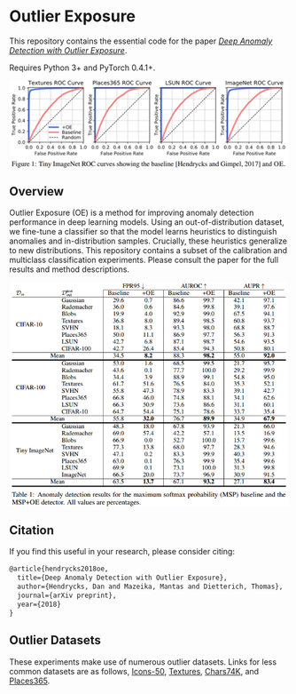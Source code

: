 # Outlier Exposure

This repository contains the essential code for the paper [_Deep Anomaly Detection with Outlier Exposure_](https://openreview.net/pdf?id=HyxCxhRcY7).

Requires Python 3+ and PyTorch 0.4.1+.

<img align="center" src="roc_curves.png" width="750">

## Overview

Outlier Exposure (OE) is a method for improving anomaly detection performance in deep learning models. Using an out-of-distribution dataset, we fine-tune a classifier so that the model learns heuristics to distinguish anomalies and in-distribution samples. Crucially, these heuristics generalize to new distributions. This repository contains a subset of the calibration and multiclass classification experiments. Please consult the paper for the full results and method descriptions.
 

<img align="center" src="oe_table.png" width="750">

## Citation

If you find this useful in your research, please consider citing:

    @article{hendrycks2018oe,
      title={Deep Anomaly Detection with Outlier Exposure},
      author={Hendrycks, Dan and Mazeika, Mantas and Dietterich, Thomas},
      journal={arXiv preprint},
      year={2018}
    }

## Outlier Datasets

These experiments make use of numerous outlier datasets. Links for less common datasets are as follows, [Icons-50](https://github.com/hendrycks/robustness),
[Textures](https://www.robots.ox.ac.uk/~vgg/data/dtd/), [Chars74K](http://www.ee.surrey.ac.uk/CVSSP/demos/chars74k/EnglishImg.tgz), and [Places365](http://places2.csail.mit.edu/download.html).

